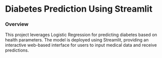 # Diabetes Prediction Using Streamlit
### Overview
This project leverages Logistic Regression for predicting diabetes based on health parameters. The model is deployed using Streamlit, providing an interactive web-based interface for users to input medical data and receive predictions.
